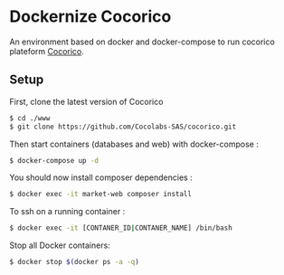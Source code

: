 #  Dockernize Cocorico 

An environment based on docker and docker-compose to run cocorico plateform  [Cocorico](https://github.com/Cocolabs-SAS/cocorico).


## Setup

First, clone the latest version of Cocorico

```bash
$ cd ./www
$ git clone https://github.com/Cocolabs-SAS/cocorico.git
```

Then start containers (databases and web) with docker-compose :

```bash
$ docker-compose up -d
```

You should now install composer dependencies :

```bash
$ docker exec -it market-web composer install
```

To ssh on a running container :

```bash
$ docker exec -it [CONTANER_ID|CONTANER_NAME] /bin/bash 
```

Stop all Docker containers:

```bash
$ docker stop $(docker ps -a -q)
```